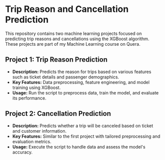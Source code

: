 # Trip Reason and Cancellation Prediction

This repository contains two machine learning projects focused on predicting trip reasons and cancellations using the XGBoost algorithm. These projects are part of my Machine Learning course on Quera.

## Project 1: Trip Reason Prediction

- **Description:** Predicts the reason for trips based on various features such as ticket details and passenger demographics.
- **Key Features:** Data preprocessing, feature engineering, and model training using XGBoost.
- **Usage:** Run the script to preprocess data, train the model, and evaluate its performance.

## Project 2: Cancellation Prediction

- **Description:** Predicts whether a trip will be canceled based on ticket and customer information.
- **Key Features:** Similar to the first project with tailored preprocessing and evaluation metrics.
- **Usage:** Execute the script to handle data and assess the model's accuracy.

